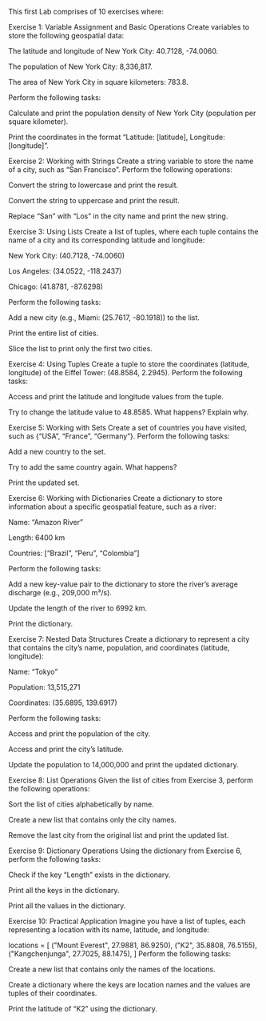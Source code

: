 This first Lab comprises of 10 exercises where:

Exercise 1: Variable Assignment and Basic Operations
Create variables to store the following geospatial data:

The latitude and longitude of New York City: 40.7128, -74.0060.

The population of New York City: 8,336,817.

The area of New York City in square kilometers: 783.8.

Perform the following tasks:

Calculate and print the population density of New York City (population per square kilometer).

Print the coordinates in the format “Latitude: [latitude], Longitude: [longitude]”.

Exercise 2: Working with Strings
Create a string variable to store the name of a city, such as “San Francisco”. Perform the following operations:

Convert the string to lowercase and print the result.

Convert the string to uppercase and print the result.

Replace “San” with “Los” in the city name and print the new string.

Exercise 3: Using Lists
Create a list of tuples, where each tuple contains the name of a city and its corresponding latitude and longitude:

New York City: (40.7128, -74.0060)

Los Angeles: (34.0522, -118.2437)

Chicago: (41.8781, -87.6298)

Perform the following tasks:

Add a new city (e.g., Miami: (25.7617, -80.1918)) to the list.

Print the entire list of cities.

Slice the list to print only the first two cities.

Exercise 4: Using Tuples
Create a tuple to store the coordinates (latitude, longitude) of the Eiffel Tower: (48.8584, 2.2945). Perform the following tasks:

Access and print the latitude and longitude values from the tuple.

Try to change the latitude value to 48.8585. What happens? Explain why.

Exercise 5: Working with Sets
Create a set of countries you have visited, such as {“USA”, “France”, “Germany”}. Perform the following tasks:

Add a new country to the set.

Try to add the same country again. What happens?

Print the updated set.

Exercise 6: Working with Dictionaries
Create a dictionary to store information about a specific geospatial feature, such as a river:

Name: “Amazon River”

Length: 6400 km

Countries: [“Brazil”, “Peru”, “Colombia”]

Perform the following tasks:

Add a new key-value pair to the dictionary to store the river’s average discharge (e.g., 209,000 m³/s).

Update the length of the river to 6992 km.

Print the dictionary.

Exercise 7: Nested Data Structures
Create a dictionary to represent a city that contains the city’s name, population, and coordinates (latitude, longitude):

Name: “Tokyo”

Population: 13,515,271

Coordinates: (35.6895, 139.6917)

Perform the following tasks:

Access and print the population of the city.

Access and print the city’s latitude.

Update the population to 14,000,000 and print the updated dictionary.

Exercise 8: List Operations
Given the list of cities from Exercise 3, perform the following operations:

Sort the list of cities alphabetically by name.

Create a new list that contains only the city names.

Remove the last city from the original list and print the updated list.

Exercise 9: Dictionary Operations
Using the dictionary from Exercise 6, perform the following tasks:

Check if the key “Length” exists in the dictionary.

Print all the keys in the dictionary.

Print all the values in the dictionary.

Exercise 10: Practical Application
Imagine you have a list of tuples, each representing a location with its name, latitude, and longitude:

locations = [
    ("Mount Everest", 27.9881, 86.9250),
    ("K2", 35.8808, 76.5155),
    ("Kangchenjunga", 27.7025, 88.1475),
]
Perform the following tasks:

Create a new list that contains only the names of the locations.

Create a dictionary where the keys are location names and the values are tuples of their coordinates.

Print the latitude of “K2” using the dictionary.
